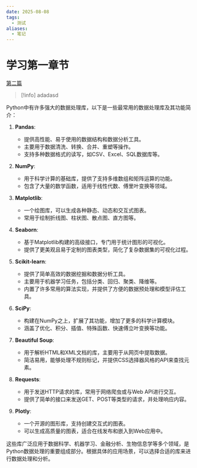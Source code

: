 ```yaml
---
date: 2025-08-08
tags:
  - 测试
aliases:
  - 笔记
---
```


# 学习第一章节

[第二篇](test/第三篇笔记)





> [!info] 
> adadasd 

Python中有许多强大的数据处理库，以下是一些最常用的数据处理库及其功能简介：

1. **Pandas**:
   - 提供高性能、易于使用的数据结构和数据分析工具。
   - 主要用于数据清洗、转换、合并、重塑等操作。
   - 支持多种数据格式的读写，如CSV、Excel、SQL数据库等。

2. **NumPy**:
   - 用于科学计算的基础库，提供了支持多维数组和矩阵运算的功能。
   - 包含了大量的数学函数，适用于线性代数、傅里叶变换等领域。

3. **Matplotlib**:
   - 一个绘图库，可以生成各种静态、动态和交互式图表。
   - 常用于绘制折线图、柱状图、散点图、直方图等。

4. **Seaborn**:
   - 基于Matplotlib构建的高级接口，专门用于统计图形的可视化。
   - 提供了更美观且易于定制的图表类型，简化了复杂数据集的可视化过程。

5. **Scikit-learn**:
   - 提供了简单高效的数据挖掘和数据分析工具。
   - 主要用于机器学习任务，包括分类、回归、聚类、降维等。
   - 内置了许多常用的算法实现，并提供了方便的数据预处理和模型评估工具。

6. **SciPy**:
   - 构建在NumPy之上，扩展了其功能，增加了更多的科学计算模块。
   - 涵盖了优化、积分、插值、特殊函数、快速傅立叶变换等功能。

7. **Beautiful Soup**:
   - 用于解析HTML和XML文档的库，主要用于从网页中提取数据。
   - 简洁易用，能够处理不规则标记，并提供CSS选择器风格的API来查找元素。

8. **Requests**:
   - 用于发送HTTP请求的库，常用于网络爬虫或与Web API进行交互。
   - 提供了简单的接口来发送GET、POST等类型的请求，并处理响应内容。

9. **Plotly**:
   - 一个开源的图形库，支持创建交互式的图表。
   - 可以生成高质量的图表，适合在线发布和嵌入到Web应用中。

这些库广泛应用于数据科学、机器学习、金融分析、生物信息学等多个领域，是Python数据处理的重要组成部分。根据具体的应用场景，可以选择合适的库来进行数据处理和分析。